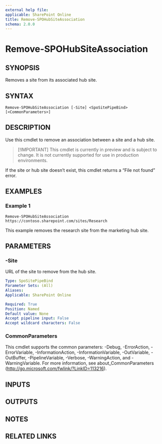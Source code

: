 ```yaml
---
external help file: 
applicable: SharePoint Online
title: Remove-SPOHubSiteAssociation
schema: 2.0.0
---
```


# Remove-SPOHubSiteAssociation

## SYNOPSIS
Removes a site from its associated hub site.

## SYNTAX

```
Remove-SPOHubSiteAssociation [-Site] <SpoSitePipeBind>
[<CommonParameters>]
```

## DESCRIPTION
Use this cmdlet to remove an association between a site and a hub site.

> [!IMPORTANT] This cmdlet is currently in preview and is subject to change. It is not currently supported for use in production environments.

If the site or hub site doesn’t exist, this cmdlet returns a “File not found” error.

## EXAMPLES

### Example 1

```
Remove-SPOHubSiteAssociation https://contoso.sharepoint.com/sites/Research
```

This example removes the research site from the marketing hub site.

## PARAMETERS

### -Site

URL of the site to remove from the hub site.

```yaml
Type: SpoSitePipeBind
Parameter Sets: (All)
Aliases: 
Applicable: SharePoint Online

Required: True
Position: Named
Default value: None
Accept pipeline input: False
Accept wildcard characters: False
```

### CommonParameters
This cmdlet supports the common parameters: -Debug, -ErrorAction, -ErrorVariable, -InformationAction, -InformationVariable, -OutVariable, -OutBuffer, -PipelineVariable, -Verbose, -WarningAction, and -WarningVariable. For more information, see about_CommonParameters (http://go.microsoft.com/fwlink/?LinkID=113216).

## INPUTS

## OUTPUTS

## NOTES

## RELATED LINKS
